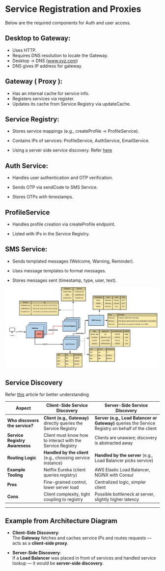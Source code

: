 # Service Registration and Proxies

Below are the required components for Auth and user access.

## Desktop to Gateway: 
- Uses HTTP. 
- Requires DNS resolution to locate the Gateway.
- Desktop -> DNS (www.xyz.com)
- DNS gives IP address for gateway.

## Gateway ( Proxy ):

- Has an internal cache for service info.
- Registers services via register.
- Updates its cache from Service Registry via updateCache.

## Service Registry:



- Stores service mappings (e.g., createProfile → ProfileService).

- Contains IPs of services: ProfileService, AuthService, EmailService.
- Using a server side service discovery. Refer [here](#service-discovery)


## Auth Service:

- Handles user authentication and OTP verification.

- Sends OTP via sendCode to SMS Service.

- Stores OTPs with timestamps.

## ProfileService

- Handles profile creation via createProfile endpoint.

- Listed with IPs in the Service Registry.



## SMS Service:

- Sends templated messages (Welcome, Warning, Reminder).

- Uses message templates to format messages.

- Stores messages sent (timestamp, type, user, text).


![Alt text](../../diagrams/service-regis-proxy.png)






## Service Discovery

Refer [this](https://www.f5.com/company/blog/nginx/service-discovery-in-a-microservices-architecture) article for better understanding

| Aspect                        | **Client-Side Service Discovery**                             | **Server-Side Service Discovery**                             |
|------------------------------|----------------------------------------------------------------|----------------------------------------------------------------|
| **Who discovers the service?** | **Client (e.g., Gateway)** directly queries the Service Registry | **Server (e.g., Load Balancer or Gateway)** queries the Service Registry on behalf of the client |
| **Service Registry Awareness** | Client must know how to interact with the Service Registry     | Clients are unaware; discovery is abstracted away             |
| **Routing Logic**             | **Handled by the client** (e.g., choosing service instance)     | **Handled by the server** (e.g., Load Balancer picks service) |
| **Example Tooling**           | Netflix Eureka (client queries registry)                      | AWS Elastic Load Balancer, NGINX with Consul                 |
| **Pros**                      | Fine-grained control, lower server load                       | Centralized logic, simpler client                            |
| **Cons**                      | Client complexity, tight coupling to registry                 | Possible bottleneck at server, slightly higher latency       |

---

## Example from Architecture Diagram

- **Client-Side Discovery**:  
  The **Gateway** fetches and caches service IPs and routes requests — acts as a **client-side proxy**.

- **Server-Side Discovery**:  
  If a **Load Balancer** was placed in front of services and handled service lookup — it would be **server-side discovery**.

